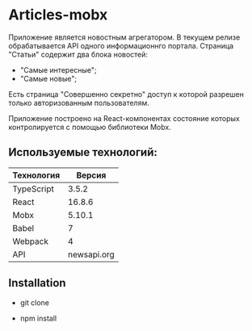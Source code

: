 # Articles-mobx

Приложение является новостным агрегатором.
В текущем релизе обрабатывается API одного информационнго портала.
Страница "Статьи" содержит два блока новостей:
- "Самые интересные";
- "Самые новые";

Есть страница "Совершенно секретно" доступ к которой разрешен только авторизованным пользователям.


Приложение построено на React-компонентах состояние которых контролируется
с помощью библиотеки Mobx.


Используемые технологий:  
------------------
Технология|Версия
----------|---------
TypeScript|3.5.2
React     |16.8.6
Mobx      |5.10.1
Babel     |7
Webpack   |4
API       |newsapi.org

## Installation

* git clone

* npm install


